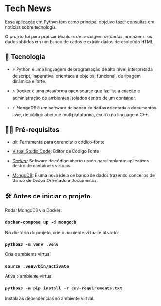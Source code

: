 # Tech News

Essa aplicação em Python tem como principal objetivo fazer consultas em notícias sobre tecnologia.

O projeto foi para praticar técnicas de raspagem de dados, armazenar os dados obtidos em um banco de dados e extrair dados de conteúdo HTML.

## 🚀 Tecnologia

- ⚡ Python é uma linguagem de programação de alto nível, interpretada de script, imperativa, orientada a objetos, funcional, de tipagem dinâmica e forte.

- ⚡ Docker é uma plataforma open source que facilita a criação e administração de ambientes isolados dentro de um container.

- ⚡ MongoDB é um software de banco de dados orientado a documentos livre, de código aberto e multiplataforma, escrito na linguagem C++.

## ✋🏻 Pré-requisitos

- [git](https://git-scm.com/downloads): Ferramenta para gerenciar o código-fonte

- [Visual Studio Code](https://code.visualstudio.com/): Editor de Código Fonte

- [Docker](https://www.docker.com/): Software de código aberto usado para implantar aplicativos dentro de containers virtuais.

- [MongoDB](https://www.mongodb.com/): É uma nova ideia de banco de dados trazendo conceitos de Banco de Dados Orientado a Documentos.

## :hammer_and_wrench: Antes de iniciar o projeto.

Rodar MongoDB via Docker:

### `docker-compose up -d mongodb`

No diretório do projeto, crie o ambiente virtual e ativá-lo:

### `python3 -m venv .venv`

Cria o ambiente virtual

### `source .venv/bin/activate`

Ativa o ambiente virtual

### `python3 -m pip install -r dev-requirements.txt`

Instala as dependências no ambiente virtual.
